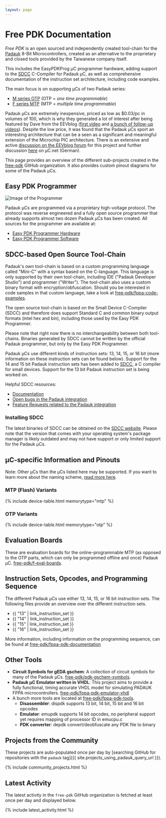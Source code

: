 ```yaml
---
layout: page
---
```


# Free PDK Documentation

*Free PDK* is an open sourced and independently created tool-chain for the [Padauk](http://www.padauk.com.tw/index_en.aspx) 8-Bit Microcontrollers, created as an alternative to the proprietary and closed tools provided by the Taiwanese company itself.

This includes the EasyPDKProg µC programmer hardware, adding support to the [SDCC](http://sdcc.sourceforge.net/) C-Compiler for Padauk µC, as well
as comprehensive documentation of the instruction set architecture, including code examples.

The main focus is on supporting µCs of two Padauk series:
- [M series OTP](http://www.padauk.com.tw/en/product/index.aspx?kind=41) (OTP = *one time programmable*)
- [F series MTP](http://www.padauk.com.tw/en/product/index.aspx?kind=42) (MTP = *multiple time programmable*)

Padauk µCs are extremely inexpensive, priced as low as $0.03/pc in volumes of 100, which is why they generated a lot of interest after being featured by
Dave from the EEVblog ([first video](https://youtu.be/VYhAGnsnO7w) and [a bunch of follow-up videos](https://www.youtube.com/watch?v=r45r4rV5JOI&list=PLvOlSehNtuHsiF93KOLoF1KAHArmIW9lC)). Despite the low price, it was found that the Padauk µCs sport an interesting architecture that can be a seen as a significant and meaningful extension of the Microchip PIC architecture. There is an extensive and active [discussion on the EEVblog forum](http://eevblog.com/forum/blog/eevblog-1144-padauk-programmer-reverse-engineering/) for this project and further discussion [here](https://www.mikrocontroller.net/topic/461002) on µC.net (German).

This page provides an overview of the different sub-projects created in the [free-pdk](https://github.com/free-pdk)
GitHub organization. It also provides custom pinout diagrams for some of the Padauk µCs.

## Easy PDK Programmer

![Image of the Programmer](https://github.com/free-pdk/easy-pdk-programmer-hardware/blob/master/easypdkprogrammer.jpg?raw=true)

Padauk µCs are programmed via a proprietary high-voltage protocol.
The protocol was reverse engineered and a fully open source programmer that already supports almost two dozen Padauk µCs has been created.
All sources for the programmer are available at:

- [Easy PDK Programmer Hardware](https://github.com/free-pdk/easy-pdk-programmer-hardware)
- [Easy PDK Programmer Software](https://github.com/free-pdk/easy-pdk-programmer-software)

## SDCC-based Open Source Tool-Chain

Padauk's own tool-chain is based on a custom programming language called "Mini-C" with a syntax based on the C-language. This language is only supported by their own tool-chain, including IDE ("Padauk Developer Studio") and programmer ("Writer"). The tool-chain also uses a custom binary format with encryption/obfuscation. Should you be interested in code samples in that custom language, take a look at [free-pdk/fppa-code-examples](https://github.com/free-pdk/fppa-code-examples).

The open source tool-chain is based on the Small Device C-Compiler (SDCC) and therefore does support Standard C and common binary output formats (intel hex and bin), including those used by the Easy PDK Programmer.

Please note that right now there is no interchangeability between both tool-chains. Binaries generated by SDCC cannot be written by the official Padauk programmer, but only by the Easy PDK Programmer.

Padauk µCs use different kinds of instruction sets: 13, 14, 15, or 16 bit
(more information on these instruction sets can be found below).
Support for the 14 and 15 bit Padauk instruction sets has been added to
[SDCC](http://sdcc.sourceforge.net/), a C compiler for small devices.
Support for the 13 bit Padauk instruction set is being worked on.

Helpful SDCC resources:
- [Documentation](http://sdcc.sourceforge.net/doc/sdccman.pdf)
- [Open bugs in the Padauk integration](https://sourceforge.net/p/sdcc/bugs/search/?q=_category%3APDK+AND+status%3Aopen)
- [Feature Requests related to the Padauk integration](https://sourceforge.net/p/sdcc/feature-requests/search/?q=pdk+AND+status%3Aopen)

### Installing SDCC

The latest binaries of SDCC can be obtained on the [SDCC website](http://sdcc.sourceforge.net/). Please note that the version that comes with your operating system's package manager is likely outdated and may not have support or only limited support for the Padauk µCs.

## µC-specific Information and Pinouts

Note: Other µCs than the µCs listed here may be supported.
If you want to learn more about the naming scheme, [read more here](/chips/#naming-scheme).

### MTP (Flash) Variants

{% include device-table.html memorytype="mtp" %}

### OTP Variants

{% include device-table.html memorytype="otp" %}

## Evaluation Boards

These are evaluation boards for the online-programmable MTP (as opposed to the OTP parts, which can only be programmed offline and once) Padauk µC.
[free-pdk/f-eval-boards](https://github.com/free-pdk/f-eval-boards).

## Instruction Sets, Opcodes, and Programming Sequence

The different Padauk µCs use either 13, 14, 15, or 16 bit instruction sets.
The following files provide an overview over the different instruction sets.

- {{ "13" | link_instruction_set }}
- {{ "14" | link_instruction_set }}
- {{ "15" | link_instruction_set }}
- {{ "16" | link_instruction_set }}

More information, including information on the programming sequence, can be found at
  [free-pdk/fppa-pdk-documentation](https://github.com/free-pdk/fppa-pdk-documentation)

## Other Tools

- **Circuit Symbols for gEDA gschem**:
  A collection of circuit symbols for many of the Padauk µCs.
  [free-pdk/pdk-gschem-symbols](https://github.com/free-pdk/pdk-gschem-symbols).
- **Padauk µC Emulator written in VHDL**:
  This project aims to provide a fully functional, timing accurate VHDL model for simulating PADAUK FPPA microcontrollers.
  [free-pdk/fppa-pdk-emulator-vhdl](https://github.com/free-pdk/fppa-pdk-emulator-vhdl)
- A bunch more tools are located at
  [free-pdk/fppa-pdk-tools](https://github.com/free-pdk/fppa-pdk-tools).
  - **Disassembler**: dispdk supports 13 bit, 14 bit, 15 bit and 16 bit opcodes
  - **Emulator**: emupdk supports 14 bit opcodes, no peripheral support yet requires mapping of processor ID in emucpu.c
  - **PDK converter**: depdk convert/deobfuscate any PDK file to binary

## Projects from the Community

These projects are auto-populated once per day by
[searching GitHub for repositories with the `padauk` tag]({{ site.projects_using_padauk_query_url }}).

{% include community_projects.html %}

## Latest Activity

The latest activity in the `free-pdk` GitHub organization is fetched at least once per day and displayed below.

{% include latest_activity.html %}
